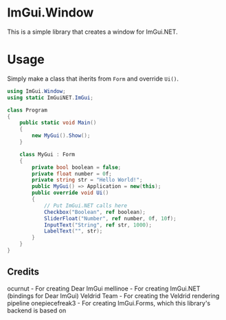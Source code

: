 # ImGui.Window
This is a simple library that creates a window for ImGui.NET.

# Usage

Simply make a class that iherits from `Form` and override `Ui()`.

```C#
using ImGui.Window;
using static ImGuiNET.ImGui;

class Program
{
    public static void Main()
    {
        new MyGui().Show();
    }

    class MyGui : Form
    {
        private bool boolean = false;
        private float number = 0f;
        private string str = "Hello World!";
        public MyGui() => Application = new(this);
        public override void Ui()
        {
            // Put ImGui.NET calls here
            Checkbox("Boolean", ref boolean);
            SliderFloat("Number", ref number, 0f, 10f);
            InputText("String", ref str, 1000);
            LabelText("", str);
        }
    }
}
```

## Credits
ocurnut - For creating Dear ImGui
mellinoe - For creating ImGui.NET (bindings for Dear ImGui)
Veldrid Team - For creating the Veldrid rendering pipeline
onepiecefreak3 - For creating ImGui.Forms, which this library's backend is based on
